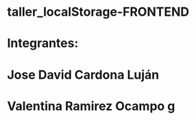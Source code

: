 # taller_localStorage-FRONTEND

# Integrantes: 
# Jose David Cardona Luján 
# Valentina Ramirez Ocampo g